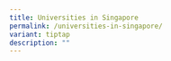 ```yaml
---
title: Universities in Singapore
permalink: /universities-in-singapore/
variant: tiptap
description: ""
---
```


